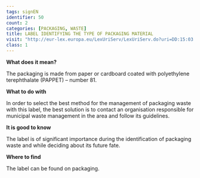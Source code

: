 ```yaml
---
tags: signEN
identifier: 50
count: 2
categories: [PACKAGING, WASTE]
title: LABEL IDENTIFYING THE TYPE OF PACKAGING MATERIAL
visit: "http://eur-lex.europa.eu/LexUriServ/LexUriServ.do?uri=DD:15:03:31997D0129:PL:PDF"
class: 1
---
```

**What does it mean?**

The packaging is made from paper or cardboard coated with polyethylene terephthalate (PAPPET) – number 81.

**What to do with**

In order to select the best method for the management of packaging waste with this label, the best solution is to contact an organisation responsible for municipal waste management in the area and follow its guidelines.

**It is good to know**

The label is of significant importance during the identification of packaging waste and while deciding about its future fate.

**Where to find**

The label can be found on packaging.